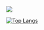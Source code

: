 <!-- ### Hi there 👋 -->

<a href="https://mahzoun99.github.io">
  <img src="https://img.shields.io/badge/Personal-Website-blueviolet?style=plastic">
</a>

[![Top Langs](https://github-readme-stats.vercel.app/api/top-langs/?username=mahzoun99&langs_count=6&layout=compact&hide=html,scss)](https://github.com/anuraghazra/github-readme-stats)

<!--
**mahzoun99/mahzoun99** is a ✨ _special_ ✨ repository because its `README.md` (this file) appears on your GitHub profile.

Here are some ideas to get you started:

- 🔭 I’m currently working on ...
- 🌱 I’m currently learning ...
- 👯 I’m looking to collaborate on ...
- 🤔 I’m looking for help with ...
- 💬 Ask me about ...
- 📫 How to reach me: ...
- 😄 Pronouns: ...
- ⚡ Fun fact: ...
-->
